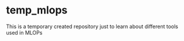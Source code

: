 # temp_mlops
This is a temporary created repository just to learn about different tools used in MLOPs
